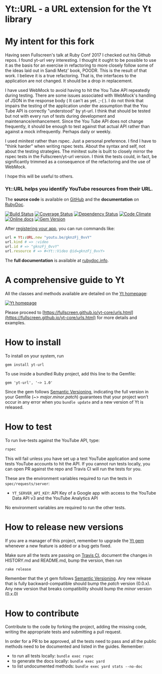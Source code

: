 Yt::URL - a URL extension for the Yt library
============================================

My intent for this fork
=======================
Having seen Fullscreen's talk at Ruby Conf 2017 I checked out his Github repos. I found yt-url very interesting. I thought it ought to be possible to use it as the basis for an exercise in refactoring to more closely follow some of the ideas laid out in Sandi Metz' book, POODR. This is the result of that work. I believe it is a true refactoring. That is, the interfaces to the application are not changed. It should be a drop in replacement.

I have used WebMock to avoid having to hit the You Tube API repeatedly during testing. There are some issues associated with WebMock's handling of JSON in the response body ( It can't as yet. ;-{ ). I do not think that impairs the testing of the application under the assumption that the You Tube API is correctly "understood" by yt-url. I think that should be tested but not with every run of tests during development and maintenance/enhancement. Since the You Tube API does not change frequently, it should be enough to test against that actual API rather than against a mock infrequently. Perhaps daily or weekly.

I used minitest rather than rspec. Just a personal preference. I find I have to "think harder" when writing rspec tests. About the syntax and self, not about the testing strategies. The minitest suite is built to closely mirror the rspec tests in the Fullscreen/yt-url version. I think the tests could, in fact, be significantly trimmed as a consequence of the refactoring and the use of WebMock.

I hope this will be useful to others.


### Yt::URL helps you identify YouTube resources from their URL.

The **source code** is available on [GitHub](https://github.com/fullscreen/yt-url) and the **documentation** on [RubyDoc](http://www.rubydoc.info/gems/yt-url/frames).

[![Build Status](http://img.shields.io/travis/Fullscreen/yt-url/master.svg)](https://travis-ci.org/Fullscreen/yt-url)
[![Coverage Status](http://img.shields.io/coveralls/Fullscreen/yt-url/master.svg)](https://coveralls.io/r/Fullscreen/yt-url)
[![Dependency Status](http://img.shields.io/gemnasium/Fullscreen/yt-url.svg)](https://gemnasium.com/Fullscreen/yt-url)
[![Code Climate](http://img.shields.io/codeclimate/github/Fullscreen/yt-url.svg)](https://codeclimate.com/github/Fullscreen/yt-url)
[![Online docs](http://img.shields.io/badge/docs-✓-green.svg)](http://www.rubydoc.info/gems/yt-url/frames)
[![Gem Version](http://img.shields.io/gem/v/yt-url.svg)](http://rubygems.org/gems/yt-url)

After [registering your app](https://fullscreen.github.io/yt-core/), you can run commands like:

```ruby
url = Yt::URL.new "youtu.be/gknzFj_0vvY"
url.kind # => :video
url.id # => "gknzFj_0vvY"
url.resource # => #<Yt::Video @id=gknzFj_0vvY>
```

The **full documentation** is available at [rubydoc.info](http://www.rubydoc.info/gems/yt-url/frames).


A comprehensive guide to Yt
===========================

All the classes and methods available are detailed on the [Yt homepage](https://fullscreen.github.io/yt-core/):

[![Yt homepage](https://cloud.githubusercontent.com/assets/10076/19788369/b61d7756-9c5c-11e6-8bd8-05f8d67aef4e.png)](https://fullscreen.github.io/yt-core/)

Please proceed to [https://fullscreen.github.io/yt-core/urls.html](https://fullscreen.github.io/yt-core/urls.html) for more details and examples.


How to install
==============

To install on your system, run

    gem install yt-url

To use inside a bundled Ruby project, add this line to the Gemfile:

    gem 'yt-url', '~> 1.0'

Since the gem follows [Semantic Versioning](http://semver.org),
indicating the full version in your Gemfile (~> *major*.*minor*.*patch*)
guarantees that your project won’t occur in any error when you `bundle update`
and a new version of Yt is released.

How to test
===========

To run live-tests against the YouTube API, type:

```bash
rspec
```

This will fail unless you have set up a test YouTube application and some
tests YouTube accounts to hit the API. If you cannot run tests locally, you
can open PR against the repo and Travis CI will run the tests for you.

These are the environment variables required to run the tests in `spec/requests/server`:

- `YT_SERVER_API_KEY`: API Key of a Google app with access to the YouTube Data API v3 and the YouTube Analytics API

No environment variables are required to run the other tests.

How to release new versions
===========================

If you are a manager of this project, remember to upgrade the [Yt gem](http://rubygems.org/gems/yt-url)
whenever a new feature is added or a bug gets fixed.

Make sure all the tests are passing on [Travis CI](https://travis-ci.org/fullscreen/yt-url),
document the changes in HISTORY.md and README.md, bump the version, then run

    rake release

Remember that the yt gem follows [Semantic Versioning](http://semver.org).
Any new release that is fully backward-compatible should bump the *patch* version (0.0.x).
Any new version that breaks compatibility should bump the *minor* version (0.x.0)

How to contribute
=================

Contribute to the code by forking the project, adding the missing code,
writing the appropriate tests and submitting a pull request.

In order for a PR to be approved, all the tests need to pass and all the public
methods need to be documented and listed in the guides. Remember:

- to run all tests locally: `bundle exec rspec`
- to generate the docs locally: `bundle exec yard`
- to list undocumented methods: `bundle exec yard stats --no-doc`
